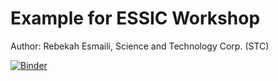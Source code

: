 # Example for ESSIC Workshop
Author: Rebekah Esmaili, Science and Technology Corp. (STC)

[![Binder](https://mybinder.org/badge_logo.svg)](https://mybinder.org/v2/gh/modern-tools-workshop/legacy-code/HEAD)